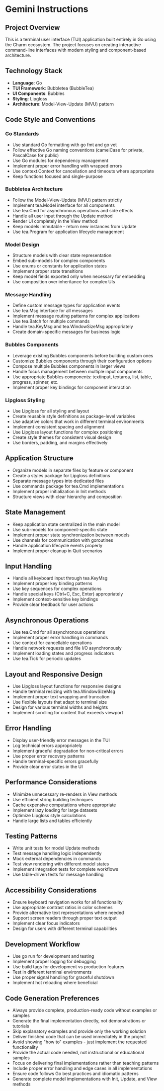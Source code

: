 # Gemini Instructions

## Project Overview

This is a terminal user interface (TUI) application built entirely in Go using the Charm ecosystem. The project focuses on creating interactive command-line interfaces with modern styling and component-based architecture.

## Technology Stack

- **Language**: Go
- **TUI Framework**: Bubbletea (BubbleTea)
- **UI Components**: Bubbles
- **Styling**: Lipgloss
- **Architecture**: Model-View-Update (MVU) pattern

## Code Style and Conventions

### Go Standards

- Use standard Go formatting with go fmt and go vet
- Follow effective Go naming conventions (camelCase for private, PascalCase for public)
- Use Go modules for dependency management
- Implement proper error handling with wrapped errors
- Use context.Context for cancellation and timeouts where appropriate
- Keep functions focused and single-purpose

### Bubbletea Architecture

- Follow the Model-View-Update (MVU) pattern strictly
- Implement tea.Model interface for all components
- Use tea.Cmd for asynchronous operations and side effects
- Handle all user input through the Update method
- Render UI completely in the View method
- Keep models immutable - return new instances from Update
- Use tea.Program for application lifecycle management

### Model Design

- Structure models with clear state representation
- Embed sub-models for complex components
- Use enums or constants for application states
- Implement proper state transitions
- Keep model fields exported only when necessary for embedding
- Use composition over inheritance for complex UIs

### Message Handling

- Define custom message types for application events
- Use tea.Msg interface for all messages
- Implement message routing patterns for complex applications
- Use tea.Batch for multiple commands
- Handle tea.KeyMsg and tea.WindowSizeMsg appropriately
- Create domain-specific messages for business logic

### Bubbles Components

- Leverage existing Bubbles components before building custom ones
- Customize Bubbles components through their configuration options
- Compose multiple Bubbles components in larger views
- Handle focus management between multiple input components
- Use appropriate Bubbles components: textinput, textarea, list, table, progress, spinner, etc.
- Implement proper key bindings for component interaction

### Lipgloss Styling

- Use Lipgloss for all styling and layout
- Create reusable style definitions as package-level variables
- Use adaptive colors that work in different terminal environments
- Implement consistent spacing and alignment
- Use Lipgloss layout functions for complex positioning
- Create style themes for consistent visual design
- Use borders, padding, and margins effectively

## Application Structure
- Organize models in separate files by feature or component
- Create a styles package for Lipgloss definitions
- Separate message types into dedicated files
- Use commands package for tea.Cmd implementations
- Implement proper initialization in Init methods
- Structure views with clear hierarchy and composition

## State Management

- Keep application state centralized in the main model
- Use sub-models for component-specific state
- Implement proper state synchronization between models
- Use channels for communication with goroutines
- Handle application lifecycle events properly
- Implement proper cleanup in Quit scenarios

## Input Handling

- Handle all keyboard input through tea.KeyMsg
- Implement proper key binding patterns
- Use key sequences for complex operations
- Handle special keys (Ctrl+C, Esc, Enter) appropriately
- Implement context-sensitive key bindings
- Provide clear feedback for user actions

## Asynchronous Operations

- Use tea.Cmd for all asynchronous operations
- Implement proper error handling in commands
- Use context for cancellable operations
- Handle network requests and file I/O asynchronously
- Implement loading states and progress indicators
- Use tea.Tick for periodic updates

## Layout and Responsive Design

- Use Lipgloss layout functions for responsive designs
- Handle terminal resizing with tea.WindowSizeMsg
- Implement proper text wrapping and truncation
- Use flexible layouts that adapt to terminal size
- Design for various terminal widths and heights
- Implement scrolling for content that exceeds viewport

## Error Handling

- Display user-friendly error messages in the TUI
- Log technical errors appropriately
- Implement graceful degradation for non-critical errors
- Use proper error recovery patterns
- Handle terminal-specific errors gracefully
- Provide clear error states in the UI

## Performance Considerations

- Minimize unnecessary re-renders in View methods
- Use efficient string building techniques
- Cache expensive computations where appropriate
- Implement lazy loading for large datasets
- Optimize Lipgloss style calculations
- Handle large lists and tables efficiently

## Testing Patterns

- Write unit tests for model Update methods
- Test message handling logic independently
- Mock external dependencies in commands
- Test view rendering with different model states
- Implement integration tests for complete workflows
- Use table-driven tests for message handling

## Accessibility Considerations

- Ensure keyboard navigation works for all functionality
- Use appropriate contrast ratios in color schemes
- Provide alternative text representations where needed
- Support screen readers through proper text output
- Implement clear focus indicators
- Design for users with different terminal capabilities

## Development Workflow

- Use go run for development and testing
- Implement proper logging for debugging
- Use build tags for development vs production features
- Test in different terminal environments
- Use proper signal handling for graceful shutdown
- Implement hot reloading where beneficial

## Code Generation Preferences

- Always provide complete, production-ready code without examples or samples
- Generate the final implementation directly, not demonstrations or tutorials
- Skip explanatory examples and provide only the working solution
- Deliver finished code that can be used immediately in the project
- Avoid showing "how to" examples - just implement the requested functionality
- Provide the actual code needed, not instructional or educational samples
- Focus on delivering final implementations rather than teaching patterns
- Include proper error handling and edge cases in all implementations
- Ensure code follows Go best practices and idiomatic patterns
- Generate complete model implementations with Init, Update, and View methods